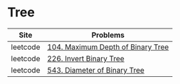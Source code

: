 # Tree

|Site|Problems|
|-|-|
|leetcode| [104. Maximum Depth of Binary Tree](https://github.com/AIFFEL-SSAC-CodingMaster3/eunji/blob/main/Tree/leetcode_104_Maximum_Depth_of_Binary_Tree.py) |
|leetcode| [226. Invert Binary Tree](https://github.com/AIFFEL-SSAC-CodingMaster3/eunji/blob/main/Tree/leetcode_226_Invert_Binary_Tree.py) |
|leetcode| [543. Diameter of Binary Tree](https://github.com/AIFFEL-SSAC-CodingMaster3/eunji/blob/main/Tree/leetcode_543_Diameter_of_Binary_Tree.py) |
